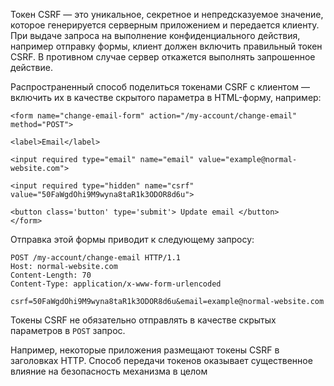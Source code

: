 Токен CSRF — это уникальное, секретное и непредсказуемое значение, которое генерируется серверным приложением и передается клиенту. При выдаче запроса на выполнение конфиденциального действия, например отправку формы, клиент должен включить правильный токен CSRF. В противном случае сервер откажется выполнять запрошенное действие.

Распространенный способ поделиться токенами CSRF с клиентом — включить их в качестве скрытого параметра в HTML-форму, например:
```
<form name="change-email-form" action="/my-account/change-email" method="POST"> 

<label>Email</label> 

<input required type="email" name="email" value="example@normal-website.com"> 

<input required type="hidden" name="csrf" value="50FaWgdOhi9M9wyna8taR1k3ODOR8d6u"> 

<button class='button' type='submit'> Update email </button>
</form>
```

Отправка этой формы приводит к следующему запросу:
```
POST /my-account/change-email HTTP/1.1
Host: normal-website.com
Content-Length: 70 
Content-Type: application/x-www-form-urlencoded

csrf=50FaWgdOhi9M9wyna8taR1k3ODOR8d6u&email=example@normal-website.com
```

Токены CSRF не обязательно отправлять в качестве скрытых параметров в `POST` запрос. 

Например, некоторые приложения размещают токены CSRF в заголовках HTTP. Способ передачи токенов оказывает существенное влияние на безопасность механизма в целом
